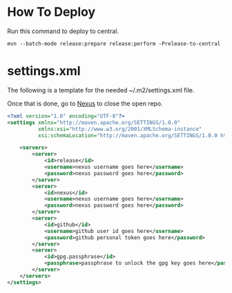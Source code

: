 
# How To Deploy

Run this command to deploy to central.

`mvn --batch-mode release:prepare release:perform -Prelease-to-central`

# settings.xml

The following is a template for the needed ~/.m2/settings.xml file.

Once that is done, go to [Nexus](https://oss.sonatype.org/#stagingRepositories) to close the open repo.

```xml
<?xml version="1.0" encoding="UTF-8"?>
<settings xmlns="http://maven.apache.org/SETTINGS/1.0.0"
          xmlns:xsi="http://www.w3.org/2001/XMLSchema-instance"
          xsi:schemaLocation="http://maven.apache.org/SETTINGS/1.0.0 http://maven.apache.org/xsd/settings-1.0.0.xsd">

    <servers>
        <server>
            <id>release</id>
            <username>nexus username goes here</username>
            <password>nexus password goes here</password>
        </server>
        <server>
            <id>nexus</id>
            <username>nexus username goes here</username>
            <password>nexus password goes here</password>
        </server>
        <server>
            <id>github</id>
            <username>github user id goes here</username>
            <password>github personal token goes here</password>
        </server>
        <server>
            <id>gpg.passphrase</id>
            <passphrase>passphrase to unlock the gpg key goes here</passphrase>
        </server>
    </servers>
</settings>
```
